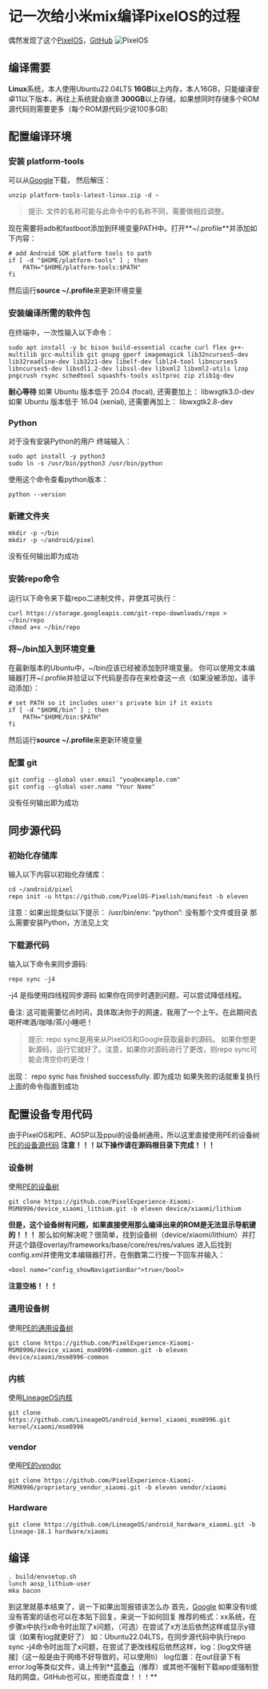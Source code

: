 # 记一次给小米mix编译PixelOS的过程
偶然发现了这个[PixelOS](https://pixelos.net)，[GitHub](https://github.com/PixelOS-Pixelish)
![PixelOS](https://raw.githubusercontent.com/PixelOS-Pixelish/official_devices/thirteen/banners/PixelOS-11-Sept-2022.png)
## 编译需要
**Linux**系统，本人使用Ubuntu22.04LTS
**16GB**以上内存，本人16GB，只能编译安卓11以下版本，再往上系统就会崩溃
**300GB**以上存储，如果想同时存储多个ROM源代码则需要更多（每个ROM源代码少说100多GB）

## 配置编译环境
### 安装 platform-tools
可以从[Google](dl.google.com/android/repository/platform-tools-latest-linux.zip)下载， 然后解压：
```
unzip platform-tools-latest-linux.zip -d ~
```
> 提示: 文件的名称可能与此命令中的名称不同，需要做相应调整。

现在需要将adb和fastboot添加到环境变量PATH中。打开**~/.profile**并添加如下内容：
```
# add Android SDK platform tools to path
if [ -d "$HOME/platform-tools" ] ; then
    PATH="$HOME/platform-tools:$PATH"
fi
```
然后运行**source ~/.profile**来更新环境变量

### 安装编译所需的软件包
在终端中，一次性输入以下命令：
```
sudo apt install -y bc bison build-essential ccache curl flex g++-multilib gcc-multilib git gnupg gperf imagemagick lib32ncurses5-dev lib32readline-dev lib32z1-dev libelf-dev liblz4-tool libncurses5 libncurses5-dev libsdl1.2-dev libssl-dev libxml2 libxml2-utils lzop pngcrush rsync schedtool squashfs-tools xsltproc zip zlib1g-dev
```
**耐心等待**
如果 Ubuntu 版本低于 20.04 (focal), 还需要加上：
libwxgtk3.0-dev
如果 Ubuntu 版本低于 16.04 (xenial), 还需要再加上：
libwxgtk2.8-dev

### Python
对于没有安装Python的用户
终端输入：
```
sudo apt install -y python3
sudo ln -s /usr/bin/python3 /usr/bin/python
```
使用这个命令查看python版本：
```
python --version
```

### 新建文件夹
```
mkdir -p ~/bin
mkdir -p ~/android/pixel
```
没有任何输出即为成功

### 安装repo命令
运行以下命令来下载repo二进制文件，并使其可执行：
```
curl https://storage.googleapis.com/git-repo-downloads/repo > ~/bin/repo
chmod a+x ~/bin/repo
```

### 将~/bin加入到环境变量
在最新版本的Ubuntu中，~/bin应该已经被添加到环境变量。
你可以使用文本编辑器打开~/.profile并验证以下代码是否存在来检查这一点（如果没被添加，请手动添加）：
```
# set PATH so it includes user's private bin if it exists
if [ -d "$HOME/bin" ] ; then
    PATH="$HOME/bin:$PATH"
fi
```
然后运行**source ~/.profile**来更新环境变量

### 配置 git
```
git config --global user.email "you@example.com"
git config --global user.name "Your Name"
```
没有任何输出即为成功

## 同步源代码
### 初始化存储库
输入以下内容以初始化存储库：

```
cd ~/android/pixel
repo init -u https://github.com/PixelOS-Pixelish/manifest -b eleven
```
注意：如果出现类似以下提示：
/usr/bin/env: “python”: 没有那个文件或目录
那么需要安装Python，方法见上文

### 下载源代码
输入以下命令来同步源码:
```
repo sync -j4
```
-j4 是指使用四线程同步源码
如果你在同步时遇到问题，可以尝试降低线程。

备注: 这可能需要亿点时间，具体取决你于的网速，我用了一个上午。在此期间去喝杯啤酒/咖啡/茶/小睡吧！
> 提示: repo sync是用来从PixelOS和Google获取最新的源码。 如果你想更新源码，运行它就好了。注意，如果你对源码进行了更改，则repo sync可能会清空你的更改！

出现：
repo sync has finished successfully.
即为成功
如果失败的话就重复执行上面的命令指直到成功

## 配置设备专用代码
由于PixelOS和PE、AOSP以及ppui的设备树通用，所以这里直接使用PE的设备树
[PE的设备源代码](https://github.com/PixelExperience-Xiaomi-MSM8996)
**注意！！！以下操作请在源码根目录下完成！！！**
### 设备树
使用[PE的设备树](https://github.com/PixelExperience-Xiaomi-MSM8996/device_xiaomi_lithium)
```
git clone https://github.com/PixelExperience-Xiaomi-MSM8996/device_xiaomi_lithium.git -b eleven device/xiaomi/lithium
```

**但是，这个设备树有问题，如果直接使用那么编译出来的ROM是无法显示导航键的！！！**
那么如何解决呢？很简单，找到设备树（device/xiaomi/lithium）并打开这个路径overlay/frameworks/base/core/res/res/values
进入后找到config.xml并使用文本编辑器打开，在倒数第二行按一下回车并输入：
```
<bool name="config_showNavigationBar">true</bool>
```
**注意空格！！！**
### 通用设备树
使用[PE的通用设备树](https://github.com/PixelExperience-Xiaomi-MSM8996/device_xiaomi_msm8996-common)
```
git clone https://github.com/PixelExperience-Xiaomi-MSM8996/device_xiaomi_msm8996-common.git -b eleven device/xiaomi/msm8996-common
```
### 内核
使用[LineageOS内核](https://github.com/LineageOS/android_kernel_xiaomi_msm8996)
```
git clone https://github.com/LineageOS/android_kernel_xiaomi_msm8996.git kernel/xiaomi/msm8996
```
### vendor
使用[PE的vendor](https://github.com/PixelExperience-Xiaomi-MSM8996/proprietary_vendor_xiaomi)
```
git clone https://github.com/PixelExperience-Xiaomi-MSM8996/proprietary_vendor_xiaomi.git -b eleven vendor/xiaomi
```
### Hardware
```
git clone https://github.com/LineageOS/android_hardware_xiaomi.git -b lineage-18.1 hardware/xiaomi
```
## 编译
```
. build/envsetup.sh
lunch aosp_lithium-user
mka bacon
```
到这里就基本结束了，说一下如果出现报错该怎么办
首先，[Google](https://google.com)
如果没有ti或没有答案的话也可以在本贴下回复，来说一下如何回复
推荐的格式：xx系统，在步骤x中执行x命令时出现了x问题，（可选）在尝试了x方法后依然这样或显示y错误（如果有log就更好了）
如：Ubuntu22.04LTS，在同步源代码中执行repo sync -j4命令时出现了x问题，在尝试了更改线程后依然这样，log：[log文件链接]（这一般是由于网络不好导致的，可以使用ti）
log位置：在out目录下有error.log等类似文件，请上传到**[蓝奏云](https://lanzou.com)（推荐）或其他不强制下载app或强制登陆的网盘，GitHub也可以，拒绝百度盘！！！**
